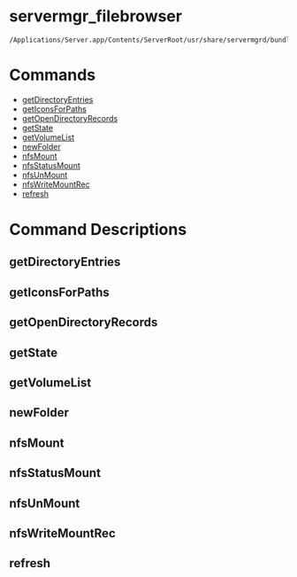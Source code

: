 # servermgr_filebrowser

```console
/Applications/Server.app/Contents/ServerRoot/usr/share/servermgrd/bundles/servermgr_filebrowser.bundle/Contents/MacOS/servermgr_filebrowser
```

# Commands

* [getDirectoryEntries](https://github.com/erikberglund/servermgr_commands/blob/master/servermgr_filebrowser.md#getdirectoryentries)
* [getIconsForPaths](https://github.com/erikberglund/servermgr_commands/blob/master/servermgr_filebrowser.md#geticonsforpaths)
* [getOpenDirectoryRecords](https://github.com/erikberglund/servermgr_commands/blob/master/servermgr_filebrowser.md#getopendirectoryrecords)
* [getState](https://github.com/erikberglund/servermgr_commands/blob/master/servermgr_filebrowser.md#getstate)
* [getVolumeList](https://github.com/erikberglund/servermgr_commands/blob/master/servermgr_filebrowser.md#getvolumelist)
* [newFolder](https://github.com/erikberglund/servermgr_commands/blob/master/servermgr_filebrowser.md#newfolder)
* [nfsMount](https://github.com/erikberglund/servermgr_commands/blob/master/servermgr_filebrowser.md#nfsmount)
* [nfsStatusMount](https://github.com/erikberglund/servermgr_commands/blob/master/servermgr_filebrowser.md#nfsstatusmount)
* [nfsUnMount](https://github.com/erikberglund/servermgr_commands/blob/master/servermgr_filebrowser.md#nfsunmount)
* [nfsWriteMountRec](https://github.com/erikberglund/servermgr_commands/blob/master/servermgr_filebrowser.md#nfswritemountrec)
* [refresh](https://github.com/erikberglund/servermgr_commands/blob/master/servermgr_filebrowser.md#refresh)

# Command Descriptions

## getDirectoryEntries

## getIconsForPaths

## getOpenDirectoryRecords

## getState

## getVolumeList

## newFolder

## nfsMount

## nfsStatusMount

## nfsUnMount

## nfsWriteMountRec

## refresh

